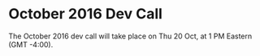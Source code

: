 
# October 2016 Dev Call

The October 2016 dev call will take place on Thu 20 Oct, at 1 PM Eastern (GMT -4:00).
